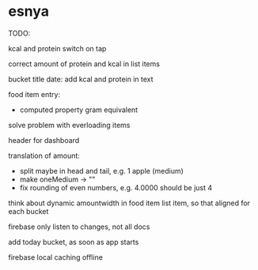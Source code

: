 # esnya


TODO:

kcal and protein switch on tap 

correct amount of protein and kcal in list items <CHECK>


bucket title date: add kcal and protein in text


food item entry:
- computed property gram equivalent

solve problem with everloading items

header for dashboard

translation of amount:
- split maybe in head and tail, e.g. 1 apple (medium)
- make oneMedium -> ""
- fix rounding of even numbers, e.g. 4.0000 should be just 4


think about dynamic amountwidth in food item list item, so that aligned for each bucket


firebase only listen to changes, not all docs


add today bucket, as soon as app starts

firebase local caching offline
